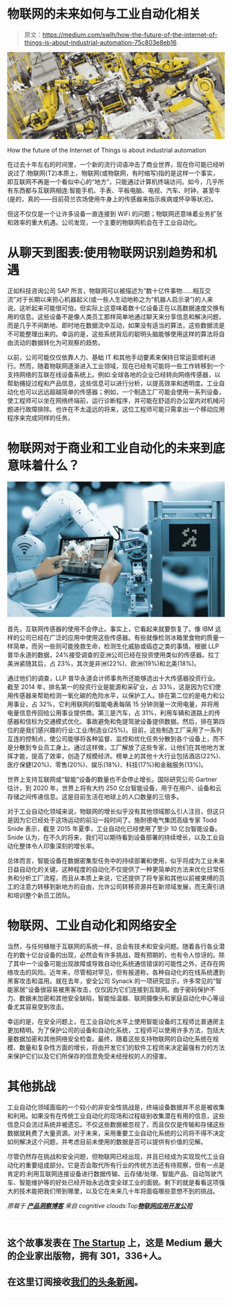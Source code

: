 # 物联网的未来如何与工业自动化相关

> 原文：<https://medium.com/swlh/how-the-future-of-the-internet-of-things-is-about-industrial-automation-75c803e8eb16>

![](img/92cf80c34ed1d8804e3c2b21285d9090.png)

How the future of the Internet of Things is about industrial automation

在过去十年左右的时间里，一个新的流行词语冲击了商业世界，现在你可能已经听说过了:物联网(T2)本质上，物联网(或物联网，有时缩写)指的是这样一个事实，即互联网不再是一个看似中心的“地方”，只能通过计算机终端访问。如今，几乎所有东西都与互联网相连:智能手机、手表、平板电脑、电视、汽车、时钟，甚至牛(是的，真的——目前荷兰农场使用牛身上的传感器来指示疾病或怀孕等状况)。

但这不仅仅是一个让许多设备一直连接到 WiFi 的问题；物联网还意味着业务扩张和效率的重大机遇。公司发现，一个主要的物联网机会在于工业自动化。

# 从聊天到图表:使用物联网识别趋势和机遇

正如科技咨询公司 SAP 所言，物联网可以被描述为“数十亿件事物……相互交流”对于长期以来担心机器起义(或一些人生动地称之为“机器人启示录”)的人来说，这听起来可能很可怕，但实际上这意味着数十亿设备正在以高数据速度交换有用的信息。这些设备不是像人类员工那样简单地通过聊天来分享信息和解决问题，而是几乎不间断地、即时地在数据流中互动，如果没有适当的算法，这些数据流是不可能整理出来的。幸运的是，这些系统背后的聪明头脑能够使用这样的算法将自由流动的数据转化为可观察的趋势。

以前，公司可能仅仅依靠人力、基础 IT 和其他手动要素来保持日常运营顺利进行。然而，随着物联网逐渐进入工业领域，现在已经有可能将一些工作转移到一个支持网络的互联在线设备系统上。例如:全球各地的企业已经转向网络传感器，以帮助捕捉过程和产品信息，这些信息可以进行分析，以提高效率和透明度。工业自动化也可以远远超越简单的传感器；例如，一个制造工厂可能会使用一系列设备，使工程师可以坐在网络终端前，运行诊断程序，并可能在舒适的办公室内对机械问题进行故障排除。也许在不太遥远的将来，这位工程师可能只需拿出一个移动应用程序来完成同样的任务。

# 物联网对于商业和工业自动化的未来到底意味着什么？

![](img/fedd151e80bfe10ff89707c5fdd720c9.png)

首先，互联网传感器的使用不会停止。事实上，它看起来就要恢复了。像 IBM 这样的公司已经在广泛的应用中使用这些传感器。有些就像检测冰箱里食物的质量一样简单，而另一些则可能挽救生命，检测生化威胁或癌症之类的事情。根据 LLP 普华永道的数据，24%接受调查的亚洲公司已经在投资使用类似的传感器。拉丁美洲紧随其后，占 23%，其次是非洲(22%)、欧洲(19%)和北美(18%)。

通过他们的调查，LLP 普华永道会计师事务所还能够选出十大传感器投资行业。截至 2014 年，排名第一的投资行业是能源和采矿业，占 33%，这是因为它们使用传感器来帮助检测一氧化碳的危险水平，以保护工人。排在第二位的是电力和公用事业，占 32%，它利用联网的智能电表每隔 15 分钟测量一次用电量，并将用电量信息传回给公用事业提供商。第三是汽车，占 31%，利用车辆和道路上的传感器和信标为交通模式优化、事故避免和免提驾驶设备提供数据。然后，排在第四位的是我们感兴趣的行业:工业/制造业(25%)。目前，这些制造工厂采用了一系列互连的控制点，使公司能够将各种监督、监控和优化任务分散到各个设备上，而不是分散到专业员工身上。通过这样做，工厂解放了这些专家，让他们在其他地方发挥才能，提高了效率，创造了规模经济。榜单上的其他十大行业包括酒店(22%)、医疗保健(20%)、零售(20%)、娱乐(18%)、科技(17%)和金融服务(13%)。

世界上支持互联网或“智能”设备的数量也不会停止增长。国际研究公司 Gartner 估计，到 2020 年，世界上将有大约 250 亿台智能设备，用于在用户、设备和云存储之间传递信息。这是目前生活在地球上的人口数量的三倍多。

对于工业自动化领域来说，物联网的增长似乎没有其他领域那么引人注目，但这只是因为它已经处于这场运动的前沿一段时间了。施耐德电气集团高级专家 Todd Snide 表示，截至 2015 年夏季，工业自动化已经使用了至少 10 亿台智能设备。Snide 认为，在不久的将来，我们可以期待看到设备部署的持续增长，以及工业自动化整体令人印象深刻的增长率。

总体而言，智能设备在数据密集型任务中的持续部署和使用，似乎将成为工业未来日益自动化的关键。这种程度的自动化不仅提供了一种更简单的方法来优化日常任务和分析工厂流程，而且从本质上来说，它还提供了将专家和其他以前被束缚的员工的注意力转移到新地方的自由，允许公司转移资源并在新领域发展，而无需引进和培训整个新员工团队。

# 物联网、工业自动化和网络安全

当然，与任何植根于互联网的系统一样，总会有技术和安全问题。随着各行各业潜在的数十亿台设备的出现，必然会有许多挑战，既有预期的，也有令人惊讶的。除了其中一个设备可能出现故障或导致自动化系统通信错误的可能性之外，还存在网络攻击的风险。近年来，尽管相对罕见，但有报道称，各种自动化的在线系统遭到黑客攻击和滥用。就在去年，安全公司 Synack 的一项研究显示，许多常见的“智能家居”设备很容易被黑客攻击，仅仅因为它们连接到互联网。由于密码保护不力、数据未加密和其他安全缺陷，智能恒温器、联网摄像头和家庭自动化中心等设备尤其容易受到攻击。

幸运的是，在安全问题上，在工业自动化水平上使用智能设备的工程师比普通房主更加精明。为了保护公司的设备和自动化系统，工程师可以使用许多方法，包括大量数据加密和其他网络安全检查。最终，随着这些支持物联网的自动化系统在规模、数量和复杂性方面的增长，将由开发它们的软件工程师来决定最强有力的方法来保护它们以及它们所保存的信息免受未经授权的人的侵害。

# 其他挑战

工业自动化领域面临的一个较小的非安全性挑战是，终端设备数据并不总是被收集和利用。如果没有在传统工业自动化的现场和过程级别收集潜在有用的信息，这些信息只会流过系统并被遗忘。不仅这些数据被忽视了，而且仅仅是传输和存储这些数据就耗费了大量资源。对于未来，采用重要工业自动化系统的公司将不得不决定如何解决这个问题，并考虑目前未使用的数据是否可以提供有价值的见解。

尽管仍然存在挑战和安全问题，但物联网已经出现，并且已经成为实现现代工业自动化的重要组成部分。它是否会取代所有行业的传统方法还有待观察，但有一点是肯定的:利用互联网连接设备进行数据传输、云存储/处理、智能产品、自动驾驶汽车、智能维护等的好处已经开始永远改变全球工业的面貌。剩下的就是看看这项强大的技术能把我们带到哪里，以及它在未来几十年将面临哪些意想不到的挑战。

*原载于* [***产品洞察博客***](https://www.cognitiveclouds.com/insights/) *来自 cognitive clouds:Top*[***物联网应用开发公司***](https://www.cognitiveclouds.com/custom-software-development-services/internet-of-things-iot-application-development-company)

![](img/731acf26f5d44fdc58d99a6388fe935d.png)

## 这个故事发表在 [The Startup](https://medium.com/swlh) 上，这是 Medium 最大的企业家出版物，拥有 301，336+人。

## 在这里订阅接收[我们的头条新闻](http://growthsupply.com/the-startup-newsletter/)。

![](img/731acf26f5d44fdc58d99a6388fe935d.png)